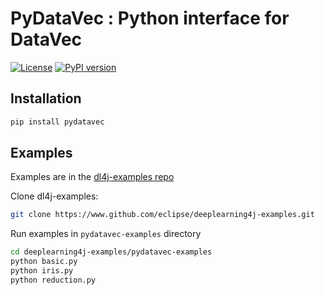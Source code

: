# PyDataVec : Python interface for DataVec

[![License](https://img.shields.io/badge/License-Apache%202.0-blue.svg)](LICENSE)
[![PyPI version](https://badge.fury.io/py/pydatavec.svg)](https://badge.fury.io/py/pydatavec)

## Installation

```bash
pip install pydatavec
```

## Examples

Examples are in the [dl4j-examples repo](https://www.github.com/eclipse/deeplearning4j-examples)

Clone dl4j-examples:

```bash
git clone https://www.github.com/eclipse/deeplearning4j-examples.git
```

Run examples in `pydatavec-examples` directory

```bash
cd deeplearning4j-examples/pydatavec-examples
python basic.py
python iris.py
python reduction.py
```

